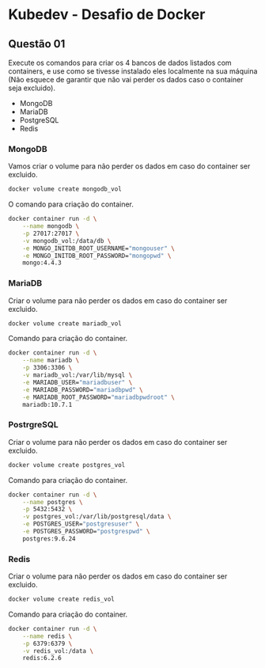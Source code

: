 # Kubedev - Desafio de Docker

## Questão 01
Execute os comandos para criar os 4 bancos de dados listados com containers, e use
como se tivesse instalado eles localmente na sua máquina (Não esquece de garantir
que não vai perder os dados caso o container seja excluido).

- MongoDB
- MariaDB
- PostgreSQL
- Redis

### MongoDB

Vamos criar o volume para não perder os dados em caso do container ser excluido.

```bash
docker volume create mongodb_vol
```

O comando para criação do container.

```bash
docker container run -d \
	--name mongodb \
	-p 27017:27017 \
	-v mongodb_vol:/data/db \
	-e MONGO_INITDB_ROOT_USERNAME="mongouser" \
	-e MONGO_INITDB_ROOT_PASSWORD="mongopwd" \
	mongo:4.4.3
```

### MariaDB

Criar o volume para não perder os dados em caso do container ser excluido.

```bash
docker volume create mariadb_vol
```

Comando para criação do container.

```bash
docker container run -d \
	--name mariadb \
	-p 3306:3306 \
	-v mariadb_vol:/var/lib/mysql \
	-e MARIADB_USER="mariadbuser" \
	-e MARIADB_PASSWORD="mariadbpwd" \
	-e MARIADB_ROOT_PASSWORD="mariadbpwdroot" \
	mariadb:10.7.1
```

### PostrgreSQL

Criar o volume para não perder os dados em caso do container ser excluido.

```bash
docker volume create postgres_vol
```

Comando para criação do container.

```bash
docker container run -d \
	--name postgres \
	-p 5432:5432 \
	-v postgres_vol:/var/lib/postgresql/data \
	-e POSTGRES_USER="postgresuser" \
	-e POSTGRES_PASSWORD="postgrespwd" \
	postgres:9.6.24
```

### Redis

Criar o volume para não perder os dados em caso do container ser excluido.

```bash
docker volume create redis_vol
```

Comando para criação do container.

```bash
docker container run -d \
	--name redis \
	-p 6379:6379 \
	-v redis_vol:/data \
	redis:6.2.6
```